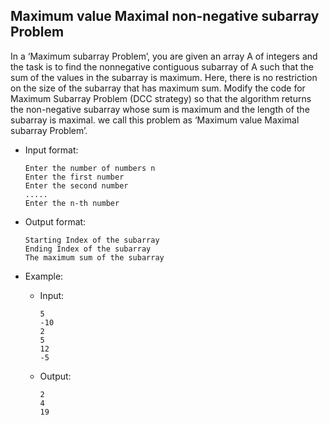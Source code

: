 ## Maximum value Maximal non-negative subarray Problem
In a ‘Maximum subarray Problem’, you are given an array A of integers and the task is to find the nonnegative contiguous subarray of A such that the sum of the values in the subarray is maximum. Here, there is no restriction on the size of the subarray that has maximum sum. Modify the code for Maximum Subarray Problem (DCC strategy) so that the algorithm returns the non-negative subarray whose sum  is maximum and the length of the subarray is maximal. we call this problem as ‘Maximum value Maximal subarray Problem’.

- Input format:
    ```
    Enter the number of numbers n
    Enter the first number
    Enter the second number
    .....
    Enter the n-th number
    ```
- Output format:
    ```
    Starting Index of the subarray
    Ending Index of the subarray
    The maximum sum of the subarray
    ```
- Example:

    - Input:
        ```
        5
        -10
        2
        5
        12
        -5
        ```
    - Output:
        ```
        2
        4
        19
        ```